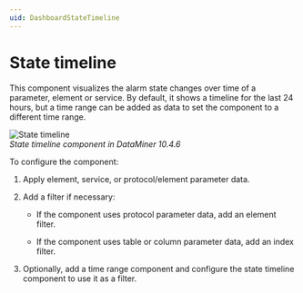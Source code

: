 ```yaml
---
uid: DashboardStateTimeline
---
```


# State timeline

This component visualizes the alarm state changes over time of a parameter, element or service. By default, it shows a timeline for the last 24 hours, but a time range can be added as data to set the component to a different time range.

![State timeline](~/user-guide/images/State_Timeline.png)<br>*State timeline component in DataMiner 10.4.6*

To configure the component:

1. Apply element, service, or protocol/element parameter data.

1. Add a filter if necessary:

   - If the component uses protocol parameter data, add an element filter.

   - If the component uses table or column parameter data, add an index filter.

1. Optionally, add a time range component and configure the state timeline component to use it as a filter.
